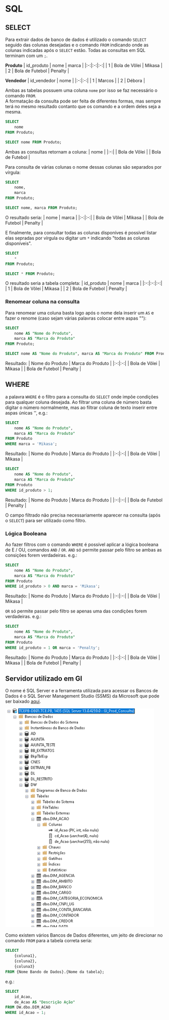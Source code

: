 # SQL
## SELECT
Para extrair dados de banco de dados é utilizado o comando `SELECT` seguido das colunas desejadas e o comando `FROM` indicando onde as colunas indicadas após o `SELECT` estão. Todas as consultas em SQL terminam com um `;`.

**Produto**
| id_produto | nome | marca |
|:-:|:-:|:-:|
| 1 | Bola de Vôlei | Mikasa | 
| 2 | Bola de Futebol | Penalty |

**Vendedor**
| id_vendedor | nome |
|:-:|:-:|
| 1 | Marcos |
| 2 | Débora |

Ambas as tabelas possuem uma coluna `nome` por isso se faz necessário o comando `FROM`.<br>
A formatação da consulta pode ser feita de diferentes formas, mas sempre terá no mesmo resultado contanto que os comando e a ordem deles seja a mesma.
```sql
SELECT
    nome
FROM Produto;
```

```sql
SELECT nome FROM Produto;
```

Ambas as consultas retornam a coluna:
| nome |
|:-:|
| Bola de Vôlei |
| Bola de Futebol |

Para consulta de várias colunas o nome dessas colunas são separados por vírgula:
```sql
SELECT
    nome,
    marca
FROM Produto;
```

```sql
SELECT nome, marca FROM Produto;
```

O resultado seria:
| nome | marca |
|:-:|:-:|
| Bola de Vôlei | Mikasa | 
| Bola de Futebol | Penalty |


E finalmente, para consultar todas as colunas disponíves é possível listar elas sepradas por vírgula ou digitar um `*` indicando "todas as colunas disponíveis".
```sql
SELECT
    *
FROM Produto;
```

```sql
SELECT * FROM Produto;
```

O resultado seria a tabela completa:
| id_produto | nome | marca |
|:-:|:-:|:-:|
| 1 | Bola de Vôlei | Mikasa | 
| 2 | Bola de Futebol | Penalty |

### Renomear coluna na consulta
Para renomear uma coluna basta logo após o nome dela inserir um `AS` e fazer o renome (caso sejam várias palavras colocar entre aspas ""):
```sql
SELECT
    nome AS "Nome do Produto",
    marca AS "Marca do Produto"
FROM Produto;
```

```sql
SELECT nome AS "Nome do Produto", marca AS "Marca do Produto" FROM Produto;
```
Resultado:
| Nome do Produto | Marca do Produto |
|:-:|:-:|
| Bola de Vôlei | Mikasa | 
| Bola de Futebol | Penalty |

## WHERE
a palavra `WHERE` é o filtro para a consulta do `SELECT` onde impõe condições para qualquer coluna desejada. Ao filtrar uma coluna de número basta digitar o número normalmente, mas ao filtrar coluna de texto inserir entre aspas únicas '', e.g.:
```sql
SELECT
    nome AS "Nome do Produto",
    marca AS "Marca do Produto"
FROM Produto
WHERE marca = 'Mikasa';
```
Resultado:
| Nome do Produto | Marca do Produto |
|:-:|:-:|
| Bola de Vôlei | Mikasa |

```sql
SELECT
    nome AS "Nome do Produto",
    marca AS "Marca do Produto"
FROM Produto
WHERE id_produto > 1;
```
Resultado:
| Nome do Produto | Marca do Produto |
|:-:|:-:|
| Bola de Futebol | Penalty |

O campo filtrado não precisa necessariamente aparecer na consulta (após o `SELECT`) para ser utilizado como filtro.

### Lógica Booleana
Ao fazer filtros com o comando `WHERE` é possível aplicar a lógica booleana de E / OU, comandos `AND` / `OR`. `AND` só permite passar pelo filtro se ambas as consições forem verdadeiras. e.g.:
```sql
SELECT
    nome AS "Nome do Produto",
    marca AS "Marca do Produto"
FROM Produto
WHERE id_produto > 0 AND marca = 'Mikasa';
```
Resultado:
| Nome do Produto | Marca do Produto |
|:-:|:-:|
| Bola de Vôlei | Mikasa |

`OR` só permite passar pelo filtro se apenas uma das condições forem verdadeiras. e.g.:
```sql
SELECT
    nome AS "Nome do Produto",
    marca AS "Marca do Produto"
FROM Produto
WHERE id_produto = 1 OR marca = 'Penalty';
```
Resultado:
| Nome do Produto | Marca do Produto |
|:-:|:-:|
| Bola de Vôlei | Mikasa | 
| Bola de Futebol | Penalty |

## Servidor utilizado em GI
O nome é SQL Server e a ferramenta utilizada para acessar os Bancos de Dados é o SQL Server Management Studio (SSMS) da Microsoft que pode ser baixado [aqui](https://learn.microsoft.com/pt-br/sql/ssms/download-sql-server-management-studio-ssms?view=sql-server-ver16).

![print Bancos de Dados GI](print_bancos_de_dados_gi.png)

Como existem vários Bancos de Dados diferentes, um jeito de direcionar no comando `FROM` para a tabela correta seria:
```sql
SELECT
    {coluna1},
    {coluna2},
    {coluna3}
FROM {Nome Bando de Dados}.{Nome da tabela};
```

e.g.:
```sql
SELECT
    id_Acao,
    de_Acao AS "Descrição Ação"
FROM DW.dbo.DIM_ACAO
WHERE id_Acao = 1;
```